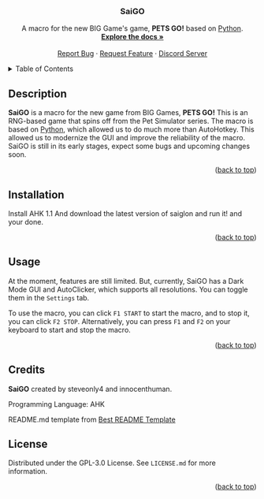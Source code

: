 <!-- Improved compatibility of back to top link: See: https://github.com/othneildrew/Best-README-Template/pull/73 -->
<a id="readme-top"></a>
<!--
*** Thanks for checking out the Best-README-Template. If you have a suggestion
*** that would make this better, please fork the repo and create a pull request
*** or simply open an issue with the tag "enhancement".
*** Don't forget to give the project a star!
*** Thanks again! Now go create something AMAZING! :D
-->



<!-- PROJECT SHIELDS -->
<!--
*** I'm using markdown "reference style" links for readability.
*** Reference links are enclosed in brackets [ ] instead of parentheses ( ).
*** See the bottom of this document for the declaration of the reference variables
*** for contributors-url, forks-url, etc. This is an optional, concise syntax you may use.
*** https://www.markdownguide.org/basic-syntax/#reference-style-links
-->

<!-- PROJECT LOGO -->
<br />
<div align="center">
  <!-- <a href="https://github.com/steveonly2/SaiGO">
    <img src="images/logo.png" alt="Logo" width="80" height="80">
  </a> -->

  <h3 align="center">SaiGO</h3>

  <p align="center">
    A macro for the new BIG Game's game, <b>PETS GO!</b> based on <a href="https://www.python.org/">Python</a>.
    <br />
    <a href="https://github.com/steveonly2/SaiGO"><strong>Explore the docs »</strong></a>
    <br />
    <br />
    <a href="https://github.com/steveonly2/SaiGO/issues/new?labels=bug&template=bug-report---.md">Report Bug</a>
    ·
    <a href="https://github.com/steveonly2/SaiGO/issues/new?labels=enhancement&template=feature-request---.md">Request Feature</a>
    ·
    <a href="https://discord.gg/JmeRE5Cv2e">Discord Server</a>
  </p>
</div>



<!-- TABLE OF CONTENTS -->
<details>
  <summary>Table of Contents</summary>
  <ol>
    <li><a href="#description">Description</li>
    <li><a href="#installation">Installation</a></li>
    <li><a href="#usage">Usage</a></li>
    <li><a href="#credits">Credits</a></li>
    <li><a href="#license">License</a></li>
  </ol>
</details>

<!-- Description -->
## Description

<b>SaiGO</b> is a macro for the new game from BIG Games, <b>PETS GO!</b> This is an RNG-based game that spins off from the Pet Simulator series. The macro is based on <a href="https://www.python.org/">Python</a>, which allowed us to do much more than AutoHotkey. This allowed us to modernize the GUI and improve the reliability of the macro. SaiGO is still in its early stages, expect some bugs and upcoming changes soon.

<p align="right">(<a href="#readme-top">back to top</a>)</p>

<!-- INSTALLATION -->
## Installation

Install AHK 1.1 And download the latest version of saiglon and run it! and your done.
<p align="right">(<a href="#readme-top">back to top</a>)</p>



<!-- USAGE EXAMPLES -->
## Usage

At the moment, features are still limited. But, currently, SaiGO has a Dark Mode GUI and AutoClicker, which supports all resolutions. You can toggle them in the `Settings` tab.

To use the macro, you can click `F1 START` to start the macro, and to stop it, you can click `F2 STOP`. Alternatively, you can press `F1` and `F2` on your keyboard to start and stop the macro.

<p align="right">(<a href="#readme-top">back to top</a>)</p>

<!-- Credits -->
## Credits

<b>SaiGO</b> created by steveonly4 and innocenthuman.

Programming Language: AHK

README.md template from <a href="https://github.com/othneildrew/Best-README-Template/tree/main">Best README Template</a>

<!-- LICENSE -->
## License

Distributed under the GPL-3.0 License. See `LICENSE.md` for more information.

<p align="right">(<a href="#readme-top">back to top</a>)</p>
